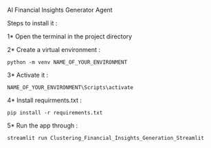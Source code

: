 AI Financial Insights Generator Agent 

Steps to install it : 

1* Open the terminal in the project directory

2* Create a virtual environment :

    python -m venv NAME_OF_YOUR_ENVIRONMENT

3* Activate it : 

    NAME_OF_YOUR_ENVIRONMENT\Scripts\activate

4* Install requirments.txt :

    pip install -r requirements.txt


5* Run the app through : 

    streamlit run Clustering_Financial_Insights_Generation_Streamlit